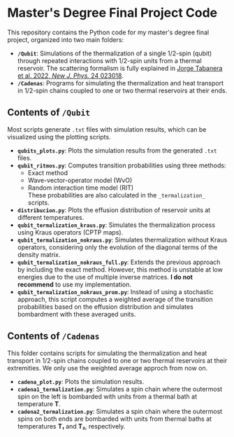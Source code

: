 # Master's Degree Final Project Code

This repository contains the Python code for my master's degree final project, organized into two main folders:

- **`/Qubit`**: Simulations of the thermalization of a single 1/2-spin (qubit) through repeated interactions with 1/2-spin units from a thermal reservoir. The scattering formalism is fully explained in [Jorge Tabanera et al. 2022, *New J. Phys.* 24 023018](https://iopscience.iop.org/article/10.1088/1367-2630/ac4923).
- **`/Cadenas`**: Programs for simulating the thermalization and heat transport in 1/2-spin chains coupled to one or two thermal reservoirs at their ends.

## **Contents of `/Qubit`**

Most scripts generate `.txt` files with simulation results, which can be visualized using the plotting scripts.

- **`qubits_plots.py`**: Plots the simulation results from the generated `.txt` files.
- **`qubit_ritmos.py`**: Computes transition probabilities using three methods:  
  - Exact method  
  - Wave-vector-operator model (WvO)  
  - Random interaction time model (RIT)  
  These probabilities are also calculated in the `_termalization_` scripts.
- **`distribucion.py`**: Plots the effusion distribution of reservoir units at different temperatures.
- **`qubit_termalization_kraus.py`**: Simulates the thermalization process using Kraus operators (CPTP maps).
- **`qubit_termalization_nokraus.py`**: Simulates thermalization without Kraus operators, considering only the evolution of the diagonal terms of the density matrix.
- **`qubit_termalization_nokraus_full.py`**: Extends the previous approach by including the exact method. However, this method is unstable at low energies due to the use of multiple inverse matrices. **I do not recommend** to use my implementation.
- **`qubit_termalization_nokraus_prom.py`**: Instead of using a stochastic approach, this script computes a weighted average of the transition probabilities based on the effusion distribution and simulates bombardment with these averaged units.

## **Contents of `/Cadenas`**

This folder contains scripts for simulating the thermalization and heat transport in 1/2-spin chains coupled to one or two thermal reservoirs at their extremities. We only use the weighted average approch from now on.

- **`cadena_plot.py`**: Plots the simulation results.
- **`cadena1_termalization.py`**: Simulates a spin chain where the outermost spin on the left is bombarded with units from a thermal bath at temperature **T**.
- **`cadena2_termalization.py`**: Simulates a spin chain where the outermost spins on both ends are bombarded with units from thermal baths at temperatures **T₁** and **T₂**, respectively.
